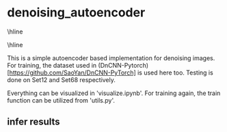 # denoising_autoencoder

\hline

\hline

This is a simple autoencoder based implementation for denoising images. For training, the dataset used in (DnCNN-Pytorch)[https://github.com/SaoYan/DnCNN-PyTorch] is used here too. Testing is done on Set12 and Set68 respectively.

Everything can be visualized in 'visualize.ipynb'. For training again, the train function can be utilized from 'utils.py'.

## infer results

